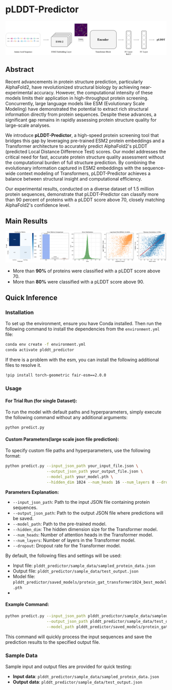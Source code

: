 
# pLDDT-Predictor
![Figures](./figures/architecture.png)

## Abstract
Recent advancements in protein structure prediction, particularly AlphaFold2, have revolutionized structural biology by achieving near-experimental accuracy. However, the computational intensity of these models limits their application in high-throughput protein screening. Concurrently, large language models like ESM (Evolutionary Scale Modeling) have demonstrated the potential to extract rich structural information directly from protein sequences. Despite these advances, a significant gap remains in rapidly assessing protein structure quality for large-scale analyses.

We introduce **pLDDT-Predictor**, a high-speed protein screening tool that bridges this gap by leveraging pre-trained ESM2 protein embeddings and a Transformer architecture to accurately predict AlphaFold2's pLDDT (predicted Local Distance Difference Test) scores. Our model addresses the critical need for fast, accurate protein structure quality assessment without the computational burden of full structure prediction. By combining the evolutionary information captured in ESM2 embeddings with the sequence-wide context modeling of Transformers, pLDDT-Predictor achieves a balance between structural insight and computational efficiency.

Our experimental results, conducted on a diverse dataset of 1.5 million protein sequences, demonstrate that pLDDT-Predictor can classify more than 90 percent of proteins with a pLDDT score above 70, closely matching AlphaFold2's confidence level.

## Main Results
![Model Output](./figures/output_esm.png)

- More than **90%** of proteins were classified with a pLDDT score above 70.
- More than **80%** were classified with a pLDDT score above 90.

## Quick Inference
### Installation
To set up the environment, ensure you have Conda installed. Then run the following command to install the dependencies from the `environment.yml` file:

```bash
conda env create -f environment.yml
conda activate plddt_predictor
```

If there is a problem with the esm, you can install the following additional files to resolve it.

```bash
!pip install torch-geometric fair-esm==2.0.0
```
### Usage

#### For Trial Run (for single Dataset):

To run the model with default paths and hyperparameters, simply execute the following command without any additional arguments:

```bash
python predict.py
```

#### Custom Parameters(large scale json file prediction):

To specify custom file paths and hyperparameters, use the following format:

```bash
python predict.py --input_json_path your_input_file.json \
                  --output_json_path your_output_file.json \
                  --model_path your_model.pth \
                  --hidden_dim 1024 --num_heads 16 --num_layers 8 --dropout 0.1
```

**Parameters Explanation:**
- `--input_json_path`: Path to the input JSON file containing protein sequences.
- `--output_json_path`: Path to the output JSON file where predictions will be saved.
- `--model_path`: Path to the pre-trained model.
- `--hidden_dim`: The hidden dimension size for the Transformer model.
- `--num_heads`: Number of attention heads in the Transformer model.
- `--num_layers`: Number of layers in the Transformer model.
- `--dropout`: Dropout rate for the Transformer model.

  
By default, the following files and settings will be used:
- Input file: `plddt_predictor/sample_data/sampled_protein_data.json`
- Output file: `plddt_predictor/sample_data/test_output.json`
- Model file: `plddt_predictor/saved_models/protein_gat_transformer1024_best_model.pth`
- 
#### Example Command:

```bash
python predict.py --input_json_path plddt_predictor/sample_data/sampled_protein_data.json \
                  --output_json_path plddt_predictor/sample_data/test_output.json \
                  --model_path plddt_predictor/saved_models/protein_gat_transformer1024_best_model.pth
```

This command will quickly process the input sequences and save the prediction results to the specified output file.

### Sample Data

Sample input and output files are provided for quick testing:
- **Input data**: `plddt_predictor/sample_data/sampled_protein_data.json`
- **Output data**: `plddt_predictor/sample_data/test_output.json`

